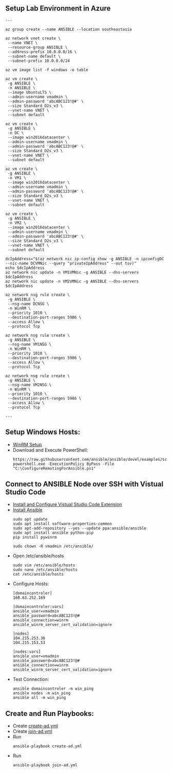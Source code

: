 ## Setup Lab Environment in Azure
```
---

az group create --name ANSIBLE --location southeastasia

az network vnet create \
 --name VNET \
 --resource-group ANSIBLE \
 --address-prefix 10.0.0.0/16 \
 --subnet-name default \
 --subnet-prefix 10.0.0.0/24
 
az vm image list -f windows -o table

az vm create \
 -g ANSIBLE \
 -n ANSIBLE \
 --image UbuntuLTS \
 --admin-username vmadmin \
 --admin-password 'abcABC123!@#' \
 --size Standard_D2s_v3 \
 --vnet-name VNET \
 --subnet default
 
az vm create \
 -g ANSIBLE \
 -n DC \
 --image win2016datacenter \
 --admin-username vmadmin \
 --admin-password 'abcABC123!@#' \
 --size Standard_D2s_v3 \
 --vnet-name VNET \
 --subnet default
 
az vm create \
 -g ANSIBLE \
 -n VM1 \
 --image win2016datacenter \
 --admin-username vmadmin \
 --admin-password 'abcABC123!@#' \
 --size Standard_D2s_v3 \
 --vnet-name VNET \
 --subnet default
 
az vm create \
 -g ANSIBLE \
 -n VM2 \
 --image win2016datacenter \
 --admin-username vmadmin \
 --admin-password 'abcABC123!@#' \
 --size Standard_D2s_v3 \
 --vnet-name VNET \
 --subnet default

dcIpAddress="$(az network nic ip-config show -g ANSIBLE -n ipconfigDC --nic-name DCVMNic --query "privateIpAddress" --out tsv)"
echo $dcIpAddress
az network nic update -n VM1VMNic -g ANSIBLE --dns-servers $dcIpAddress
az network nic update -n VM2VMNic -g ANSIBLE --dns-servers $dcIpAddress

az network nsg rule create \
 -g ANSIBLE \
 --nsg-name DCNSG \
 -n WinRM \
 --priority 1010 \
 --destination-port-ranges 5986 \
 --access Allow \
 --protocol Tcp

az network nsg rule create \
 -g ANSIBLE \
 --nsg-name VM1NSG \
 -n WinRM \
 --priority 1010 \
 --destination-port-ranges 5986 \
 --access Allow \
 --protocol Tcp

az network nsg rule create \
 -g ANSIBLE \
 --nsg-name VM2NSG \
 -n WinRM \
 --priority 1010 \
 --destination-port-ranges 5986 \
 --access Allow \
 --protocol Tcp

---
```

## Setup Windows Hosts:
- [WinRM Setup](https://docs.ansible.com/ansible/latest/user_guide/windows_setup.html#winrm-setup)
- Download and Execute PowerShell:
  ```
  https://raw.githubusercontent.com/ansible/ansible/devel/examples/scripts/ConfigureRemotingForAnsible.ps1
  powershell.exe -ExecutionPolicy ByPass -File "C:\ConfigureRemotingForAnsible.ps1"
  ```

## Connect to ANSIBLE Node over SSH with Vistual Studio Code
- [Install and Configure Vistual Studio Code Extension](https://code.visualstudio.com/docs/remote/ssh-tutorial)
- [Install Ansible](https://docs.ansible.com/ansible/latest/installation_guide/intro_installation.html#installing-ansible-on-ubuntu)
  ```
  sudo apt update
  sudo apt install software-properties-common
  sudo apt-add-repository --yes --update ppa:ansible/ansible
  sudo apt install ansible python-pip
  pip install pywinrm

  sudo chown -R vmadmin /etc/ansible/
  ```
- Open /etc/ansible/hosts
  ```
  sudo vim /etc/ansible/hosts
  sudo nano /etc/ansible/hosts
  cat /etc/ansible/hosts
  ```
- Configure Hosts:
  ```
  [domaincontroler]
  168.63.252.169

  [domaincontroler:vars]
  ansible_user=vmadmin
  ansible_password=abcABC123!@#
  ansible_connection=winrm
  ansible_winrm_server_cert_validation=ignore

  [nodes]
  104.215.253.36
  104.215.153.53

  [nodes:vars]
  ansible_user=vmadmin
  ansible_password=abcABC123!@#
  ansible_connection=winrm
  ansible_winrm_server_cert_validation=ignore
  ```
- Test Connection:
  ```
  ansible domaincontroler -m win_ping
  ansible nodes -m win_ping
  ansible all -m win_ping
  ```
  
## Create and Run Playbooks:
- Create [create-ad.yml](create-ad.yml)
- Create [join-ad.yml](create-ad.yml)
- Run
  ```
  ansible-playbook create-ad.yml
  ```
- Run
  ```
  ansible-playbook join-ad.yml
  ```
